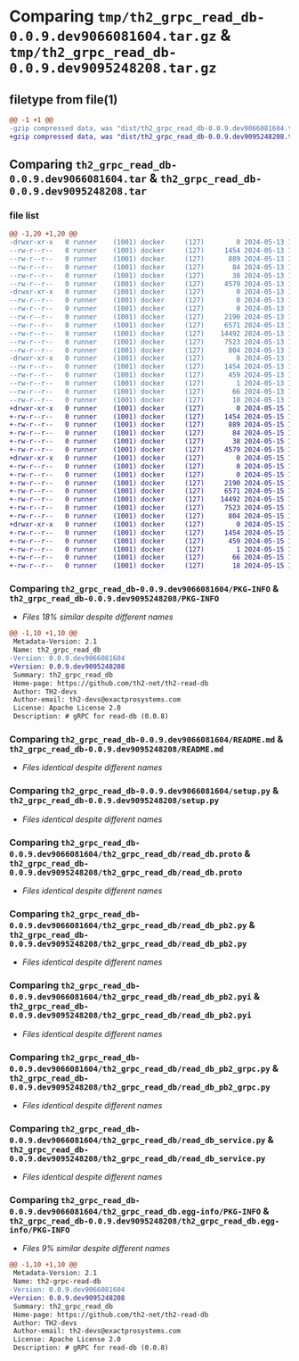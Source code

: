 # Comparing `tmp/th2_grpc_read_db-0.0.9.dev9066081604.tar.gz` & `tmp/th2_grpc_read_db-0.0.9.dev9095248208.tar.gz`

## filetype from file(1)

```diff
@@ -1 +1 @@
-gzip compressed data, was "dist/th2_grpc_read_db-0.0.9.dev9066081604.tar", last modified: Mon May 13 16:03:35 2024, max compression
+gzip compressed data, was "dist/th2_grpc_read_db-0.0.9.dev9095248208.tar", last modified: Wed May 15 12:03:22 2024, max compression
```

## Comparing `th2_grpc_read_db-0.0.9.dev9066081604.tar` & `th2_grpc_read_db-0.0.9.dev9095248208.tar`

### file list

```diff
@@ -1,20 +1,20 @@
-drwxr-xr-x   0 runner    (1001) docker     (127)        0 2024-05-13 16:03:35.000000 th2_grpc_read_db-0.0.9.dev9066081604/
--rw-r--r--   0 runner    (1001) docker     (127)     1454 2024-05-13 16:03:35.000000 th2_grpc_read_db-0.0.9.dev9066081604/PKG-INFO
--rw-r--r--   0 runner    (1001) docker     (127)      889 2024-05-13 16:02:02.000000 th2_grpc_read_db-0.0.9.dev9066081604/README.md
--rw-r--r--   0 runner    (1001) docker     (127)       84 2024-05-13 16:02:02.000000 th2_grpc_read_db-0.0.9.dev9066081604/package_info.json
--rw-r--r--   0 runner    (1001) docker     (127)       38 2024-05-13 16:03:35.000000 th2_grpc_read_db-0.0.9.dev9066081604/setup.cfg
--rw-r--r--   0 runner    (1001) docker     (127)     4579 2024-05-13 16:02:02.000000 th2_grpc_read_db-0.0.9.dev9066081604/setup.py
-drwxr-xr-x   0 runner    (1001) docker     (127)        0 2024-05-13 16:03:35.000000 th2_grpc_read_db-0.0.9.dev9066081604/th2_grpc_read_db/
--rw-r--r--   0 runner    (1001) docker     (127)        0 2024-05-13 16:03:34.000000 th2_grpc_read_db-0.0.9.dev9066081604/th2_grpc_read_db/__init__.py
--rw-r--r--   0 runner    (1001) docker     (127)        0 2024-05-13 16:03:34.000000 th2_grpc_read_db-0.0.9.dev9066081604/th2_grpc_read_db/py.typed
--rw-r--r--   0 runner    (1001) docker     (127)     2190 2024-05-13 16:02:02.000000 th2_grpc_read_db-0.0.9.dev9066081604/th2_grpc_read_db/read_db.proto
--rw-r--r--   0 runner    (1001) docker     (127)     6571 2024-05-13 16:03:34.000000 th2_grpc_read_db-0.0.9.dev9066081604/th2_grpc_read_db/read_db_pb2.py
--rw-r--r--   0 runner    (1001) docker     (127)    14492 2024-05-13 16:03:34.000000 th2_grpc_read_db-0.0.9.dev9066081604/th2_grpc_read_db/read_db_pb2.pyi
--rw-r--r--   0 runner    (1001) docker     (127)     7523 2024-05-13 16:03:34.000000 th2_grpc_read_db-0.0.9.dev9066081604/th2_grpc_read_db/read_db_pb2_grpc.py
--rw-r--r--   0 runner    (1001) docker     (127)      804 2024-05-13 16:03:17.000000 th2_grpc_read_db-0.0.9.dev9066081604/th2_grpc_read_db/read_db_service.py
-drwxr-xr-x   0 runner    (1001) docker     (127)        0 2024-05-13 16:03:35.000000 th2_grpc_read_db-0.0.9.dev9066081604/th2_grpc_read_db.egg-info/
--rw-r--r--   0 runner    (1001) docker     (127)     1454 2024-05-13 16:03:35.000000 th2_grpc_read_db-0.0.9.dev9066081604/th2_grpc_read_db.egg-info/PKG-INFO
--rw-r--r--   0 runner    (1001) docker     (127)      459 2024-05-13 16:03:35.000000 th2_grpc_read_db-0.0.9.dev9066081604/th2_grpc_read_db.egg-info/SOURCES.txt
--rw-r--r--   0 runner    (1001) docker     (127)        1 2024-05-13 16:03:35.000000 th2_grpc_read_db-0.0.9.dev9066081604/th2_grpc_read_db.egg-info/dependency_links.txt
--rw-r--r--   0 runner    (1001) docker     (127)       66 2024-05-13 16:03:35.000000 th2_grpc_read_db-0.0.9.dev9066081604/th2_grpc_read_db.egg-info/requires.txt
--rw-r--r--   0 runner    (1001) docker     (127)       18 2024-05-13 16:03:35.000000 th2_grpc_read_db-0.0.9.dev9066081604/th2_grpc_read_db.egg-info/top_level.txt
+drwxr-xr-x   0 runner    (1001) docker     (127)        0 2024-05-15 12:03:22.000000 th2_grpc_read_db-0.0.9.dev9095248208/
+-rw-r--r--   0 runner    (1001) docker     (127)     1454 2024-05-15 12:03:22.000000 th2_grpc_read_db-0.0.9.dev9095248208/PKG-INFO
+-rw-r--r--   0 runner    (1001) docker     (127)      889 2024-05-15 12:01:36.000000 th2_grpc_read_db-0.0.9.dev9095248208/README.md
+-rw-r--r--   0 runner    (1001) docker     (127)       84 2024-05-15 12:01:36.000000 th2_grpc_read_db-0.0.9.dev9095248208/package_info.json
+-rw-r--r--   0 runner    (1001) docker     (127)       38 2024-05-15 12:03:22.000000 th2_grpc_read_db-0.0.9.dev9095248208/setup.cfg
+-rw-r--r--   0 runner    (1001) docker     (127)     4579 2024-05-15 12:01:36.000000 th2_grpc_read_db-0.0.9.dev9095248208/setup.py
+drwxr-xr-x   0 runner    (1001) docker     (127)        0 2024-05-15 12:03:22.000000 th2_grpc_read_db-0.0.9.dev9095248208/th2_grpc_read_db/
+-rw-r--r--   0 runner    (1001) docker     (127)        0 2024-05-15 12:03:22.000000 th2_grpc_read_db-0.0.9.dev9095248208/th2_grpc_read_db/__init__.py
+-rw-r--r--   0 runner    (1001) docker     (127)        0 2024-05-15 12:03:22.000000 th2_grpc_read_db-0.0.9.dev9095248208/th2_grpc_read_db/py.typed
+-rw-r--r--   0 runner    (1001) docker     (127)     2190 2024-05-15 12:01:36.000000 th2_grpc_read_db-0.0.9.dev9095248208/th2_grpc_read_db/read_db.proto
+-rw-r--r--   0 runner    (1001) docker     (127)     6571 2024-05-15 12:03:22.000000 th2_grpc_read_db-0.0.9.dev9095248208/th2_grpc_read_db/read_db_pb2.py
+-rw-r--r--   0 runner    (1001) docker     (127)    14492 2024-05-15 12:03:22.000000 th2_grpc_read_db-0.0.9.dev9095248208/th2_grpc_read_db/read_db_pb2.pyi
+-rw-r--r--   0 runner    (1001) docker     (127)     7523 2024-05-15 12:03:22.000000 th2_grpc_read_db-0.0.9.dev9095248208/th2_grpc_read_db/read_db_pb2_grpc.py
+-rw-r--r--   0 runner    (1001) docker     (127)      804 2024-05-15 12:03:00.000000 th2_grpc_read_db-0.0.9.dev9095248208/th2_grpc_read_db/read_db_service.py
+drwxr-xr-x   0 runner    (1001) docker     (127)        0 2024-05-15 12:03:22.000000 th2_grpc_read_db-0.0.9.dev9095248208/th2_grpc_read_db.egg-info/
+-rw-r--r--   0 runner    (1001) docker     (127)     1454 2024-05-15 12:03:22.000000 th2_grpc_read_db-0.0.9.dev9095248208/th2_grpc_read_db.egg-info/PKG-INFO
+-rw-r--r--   0 runner    (1001) docker     (127)      459 2024-05-15 12:03:22.000000 th2_grpc_read_db-0.0.9.dev9095248208/th2_grpc_read_db.egg-info/SOURCES.txt
+-rw-r--r--   0 runner    (1001) docker     (127)        1 2024-05-15 12:03:22.000000 th2_grpc_read_db-0.0.9.dev9095248208/th2_grpc_read_db.egg-info/dependency_links.txt
+-rw-r--r--   0 runner    (1001) docker     (127)       66 2024-05-15 12:03:22.000000 th2_grpc_read_db-0.0.9.dev9095248208/th2_grpc_read_db.egg-info/requires.txt
+-rw-r--r--   0 runner    (1001) docker     (127)       18 2024-05-15 12:03:22.000000 th2_grpc_read_db-0.0.9.dev9095248208/th2_grpc_read_db.egg-info/top_level.txt
```

### Comparing `th2_grpc_read_db-0.0.9.dev9066081604/PKG-INFO` & `th2_grpc_read_db-0.0.9.dev9095248208/PKG-INFO`

 * *Files 18% similar despite different names*

```diff
@@ -1,10 +1,10 @@
 Metadata-Version: 2.1
 Name: th2_grpc_read_db
-Version: 0.0.9.dev9066081604
+Version: 0.0.9.dev9095248208
 Summary: th2_grpc_read_db
 Home-page: https://github.com/th2-net/th2-read-db
 Author: TH2-devs
 Author-email: th2-devs@exactprosystems.com
 License: Apache License 2.0
 Description: # gRPC for read-db (0.0.8)
```

### Comparing `th2_grpc_read_db-0.0.9.dev9066081604/README.md` & `th2_grpc_read_db-0.0.9.dev9095248208/README.md`

 * *Files identical despite different names*

### Comparing `th2_grpc_read_db-0.0.9.dev9066081604/setup.py` & `th2_grpc_read_db-0.0.9.dev9095248208/setup.py`

 * *Files identical despite different names*

### Comparing `th2_grpc_read_db-0.0.9.dev9066081604/th2_grpc_read_db/read_db.proto` & `th2_grpc_read_db-0.0.9.dev9095248208/th2_grpc_read_db/read_db.proto`

 * *Files identical despite different names*

### Comparing `th2_grpc_read_db-0.0.9.dev9066081604/th2_grpc_read_db/read_db_pb2.py` & `th2_grpc_read_db-0.0.9.dev9095248208/th2_grpc_read_db/read_db_pb2.py`

 * *Files identical despite different names*

### Comparing `th2_grpc_read_db-0.0.9.dev9066081604/th2_grpc_read_db/read_db_pb2.pyi` & `th2_grpc_read_db-0.0.9.dev9095248208/th2_grpc_read_db/read_db_pb2.pyi`

 * *Files identical despite different names*

### Comparing `th2_grpc_read_db-0.0.9.dev9066081604/th2_grpc_read_db/read_db_pb2_grpc.py` & `th2_grpc_read_db-0.0.9.dev9095248208/th2_grpc_read_db/read_db_pb2_grpc.py`

 * *Files identical despite different names*

### Comparing `th2_grpc_read_db-0.0.9.dev9066081604/th2_grpc_read_db/read_db_service.py` & `th2_grpc_read_db-0.0.9.dev9095248208/th2_grpc_read_db/read_db_service.py`

 * *Files identical despite different names*

### Comparing `th2_grpc_read_db-0.0.9.dev9066081604/th2_grpc_read_db.egg-info/PKG-INFO` & `th2_grpc_read_db-0.0.9.dev9095248208/th2_grpc_read_db.egg-info/PKG-INFO`

 * *Files 9% similar despite different names*

```diff
@@ -1,10 +1,10 @@
 Metadata-Version: 2.1
 Name: th2-grpc-read-db
-Version: 0.0.9.dev9066081604
+Version: 0.0.9.dev9095248208
 Summary: th2_grpc_read_db
 Home-page: https://github.com/th2-net/th2-read-db
 Author: TH2-devs
 Author-email: th2-devs@exactprosystems.com
 License: Apache License 2.0
 Description: # gRPC for read-db (0.0.8)
```

